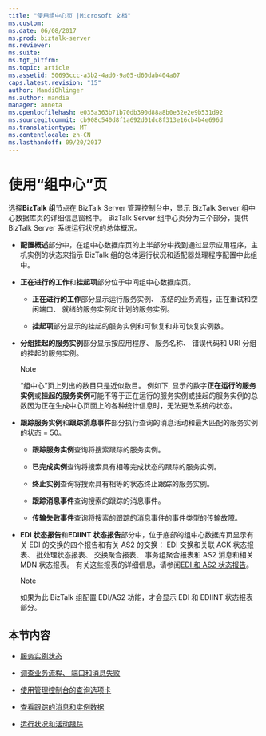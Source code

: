 ```yaml
---
title: "使用组中心页 |Microsoft 文档"
ms.custom: 
ms.date: 06/08/2017
ms.prod: biztalk-server
ms.reviewer: 
ms.suite: 
ms.tgt_pltfrm: 
ms.topic: article
ms.assetid: 50693ccc-a3b2-4ad0-9a05-d60dab404a07
caps.latest.revision: "15"
author: MandiOhlinger
ms.author: mandia
manager: anneta
ms.openlocfilehash: e035a363b71b70db390d88a8b0e32e2e9b531d92
ms.sourcegitcommit: cb908c540d8f1a692d01dc8f313e16cb4b4e696d
ms.translationtype: MT
ms.contentlocale: zh-CN
ms.lasthandoff: 09/20/2017
---
```

# <a name="using-the-group-hub-page"></a>使用“组中心”页
选择**BizTalk 组**节点在 BizTalk Server 管理控制台中，显示 BizTalk Server 组中心数据库页的详细信息窗格中。 BizTalk Server 组中心页分为三个部分，提供 BizTalk Server 系统运行状况的总体概况。  
  
-   **配置概述**部分中，在组中心数据库页的上半部分中找到通过显示应用程序，主机实例的状态来指示 BizTalk 组的总体运行状况和适配器处理程序配置中此组中。  
  
-   **正在进行的工作**和**挂起项**部分位于中间组中心数据库页。  
  
    -   **正在进行的工作**部分显示运行服务实例、 冻结的业务流程，正在重试和空闲端口、 就绪的服务实例和计划的服务实例。  
  
    -   **挂起项**部分显示的挂起的服务实例和可恢复和非可恢复实例数。  
  
-   **分组挂起的服务实例**部分显示按应用程序、 服务名称、 错误代码和 URI 分组的挂起的服务实例。  
  
    > [!NOTE]
    >  “组中心”页上列出的数目只是近似数目。 例如下, 显示的数字**正在运行的服务实例**或**挂起的服务实例**可能不等于正在运行的服务实例或挂起的服务实例的总数因为正在生成中心页面上的各种统计信息时，无法更改系统的状态。  
  
-   **跟踪服务实例**和**跟踪消息事件**部分执行查询的消息活动和最大匹配的服务实例的状态 = 50。  
  
    -   **跟踪服务实例**查询将搜索跟踪的服务实例。  
  
    -   **已完成实例**查询将搜索具有相等完成状态的跟踪的服务实例。  
  
    -   **终止实例**查询将搜索具有相等的状态终止跟踪的服务实例。  
  
    -   **跟踪消息事件**查询搜索的跟踪的消息事件。  
  
    -   **传输失败事件**查询将搜索的跟踪的消息事件的事件类型的传输故障。  
  
-   **EDI 状态报告**和**EDIINT 状态报告**部分中，位于底部的组中心数据库页显示有关 EDI 的交换的四个报告和有关 AS2 的交换： EDI 交换和关联 ACK 状态报表、 批处理状态报表、 交换聚合报表、 事务组聚合报表和 AS2 消息和相关 MDN 状态报表。 有关这些报表的详细信息，请参阅[EDI 和 AS2 状态报告](../core/edi-and-as2-status-reporting.md)。  
  
    > [!NOTE]
    >  如果为此 BizTalk 组配置 EDI/AS2 功能，才会显示 EDI 和 EDIINT 状态报表部分。  
  
## <a name="in-this-section"></a>本节内容  
  
-   [服务实例状态](../core/service-instance-states.md)  
  
-   [调查业务流程、 端口和消息失败](../core/investigating-orchestration-port-and-message-failures.md)  
  
-   [使用管理控制台的查询选项卡](../core/using-the-administration-console-query-tab.md)  
  
-   [查看跟踪的消息和实例数据](../core/viewing-tracked-message-and-instance-data.md)  
  
-   [运行状况和活动跟踪](../core/health-and-activity-tracking.md)